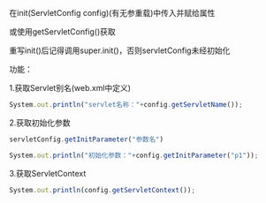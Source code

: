 在init(ServletConfig config)(有无参重载)中传入并赋给属性

或使用getServletConfig()获取

重写init()后记得调用super.init()，否则servletConfig未经初始化

功能：

1.获取Servlet别名(web.xml中定义)

```javascript
System.out.println("servlet名称："+config.getServletName());
```

2.获取<init-param>初始化参数

```javascript
servletConfig.getInitParameter("参数名")

System.out.println("初始化参数："+config.getInitParameter("p1"));
```

3.获取ServletContext

```javascript
System.out.println(config.getServletContext());
```

